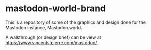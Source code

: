 # mastodon-world-brand
This is a repository of some of the graphics and design done for the Mastodon instance, Mastodon.world.

A walkthrough (or design brief) can be view at <a href="https://www.vincentstpierre.com/mastodon/">https://www.vincentstpierre.com/mastodon/</a>.
